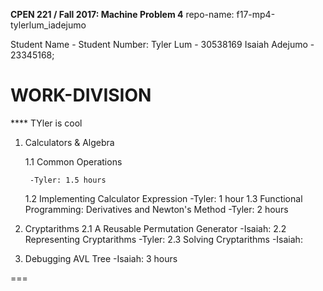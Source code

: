 **CPEN 221 / Fall 2017: Machine Problem 4**
repo-name: f17-mp4-tylerlum_iadejumo

Student Name - Student Number:
Tyler Lum - 30538169
Isaiah Adejumo - 23345168;

WORK-DIVISION
===

**** TYler is cool
1. Calculators & Algebra  

	1.1 Common Operations  

		-Tyler: 1.5 hours
	1.2 Implementing Calculator Expression
		-Tyler:	1 hour
	1.3 Functional Programming: Derivatives and Newton's Method 
		-Tyler:	2 hours
2. Cryptarithms
	2.1 A Reusable Permutation Generator
		-Isaiah: 
	2.2 Representing Cryptarithms
		-Tyler: 
	2.3 Solving Cryptarithms
		-Isaiah:
3. Debugging AVL Tree
		-Isaiah: 3 hours


===
